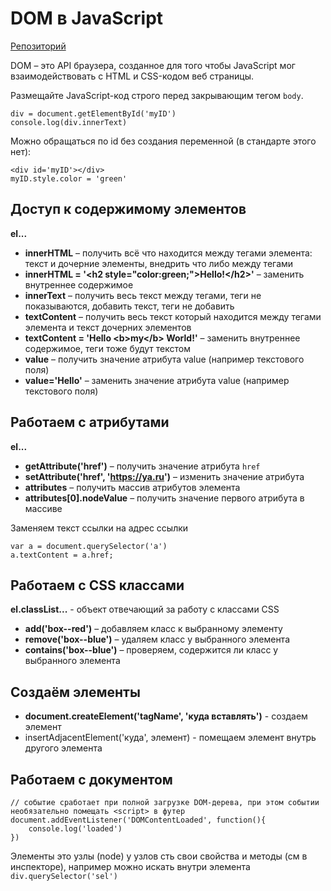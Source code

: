 # DOM в JavaScript

[Репозиторий](https://github.com/damir-art/javascript/tree/master/dom)

DOM &ndash; это API браузера, созданное для того чтобы JavaScript мог взаимодействовать с HTML и CSS-кодом веб страницы.

Размещайте JavaScript-код строго перед закрывающим тегом `body`.

    div = document.getElementById('myID')
    console.log(div.innerText)

Можно обращаться по id без создания переменной (в стандарте этого нет):

    <div id='myID'></div>
    myID.style.color = 'green'

## Доступ к содержимому элементов
**el...**
* **innerHTML** &ndash; получить всё что находится между тегами элемента: текст и дочерние элементы, внедрить что либо между тегами
* **innerHTML = '&lt;h2 style="color:green;">Hello!&lt;/h2>'** &ndash; заменить внутреннее содержимое
* **innerText** &ndash; получить весь текст между тегами, теги не показываются, добавить текст, теги не добавить
* **textContent** &ndash; получить весь текст который находится между тегами элемента и текст дочерних элементов
* **textContent = 'Hello &lt;b>my&lt;/b> World!'** &ndash; заменить внутреннее содержимое, теги тоже будут текстом
* **value** &ndash; получить значение атрибута value (например текстового поля)
* **value='Hello'** &ndash; заменить значение атрибута value (например текстового поля)

## Работаем с атрибутами
**el...**
* **getAttribute('href')** &ndash; получить значение атрибута `href`
* **setAttribute('href', 'https://ya.ru')** &ndash; изменить значение атрибута
* **attributes** &ndash; получить массив атрибутов элемента
* **attributes[0].nodeValue** &ndash; получить значение первого атрибута в массиве

Заменяем текст ссылки на адрес ссылки

    var a = document.querySelector('a')
    a.textContent = a.href;

## Работаем с CSS классами
**el.classList...** - объект отвечающий за работу с классами CSS
* **add('box--red')** &ndash; добавляем класс к выбранному элементу
* **remove('box--blue')** &ndash; удаляем класс у выбранного элемента
* **contains('box--blue')** &ndash; проверяем, содержится ли класс у выбранного элемента

## Создаём элементы
* **document.createElement('tagName', 'куда вставлять')** - создаем элемент
* insertAdjacentElement('куда', элемент) - помещаем элемент внутрь другого элемента

## Работаем с документом
    // событие сработает при полной загрузке DOM-дерева, при этом событии необязательно помещать <script> в футер
    document.addEventListener('DOMContentLoaded', function(){
        console.log('loaded')
    })

Элементы это узлы (node) у узлов сть свои свойства и методы (см в инспекторе), например можно искать внутри элемента `div.querySelector('sel')`
